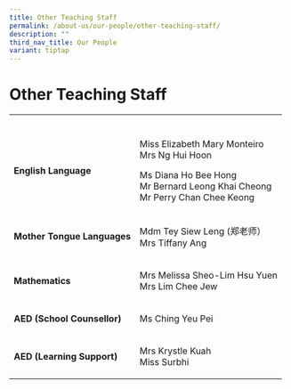 ```yaml
---
title: Other Teaching Staff
permalink: /about-us/our-people/other-teaching-staff/
description: ""
third_nav_title: Our People
variant: tiptap
---
```

<h1><strong>Other Teaching Staff</strong></h1><table><tbody><tr><th rowspan="1" colspan="1"><p></p></th><th rowspan="1" colspan="1"><p></p></th></tr><tr><td rowspan="1" colspan="1"><p><strong>English Language</strong></p></td><td rowspan="1" colspan="1"><p>Miss Elizabeth Mary Monteiro<br>Mrs Ng Hui Hoon</p><p>Ms Diana Ho Bee Hong<br>Mr Bernard Leong Khai Cheong<br>Mr Perry Chan Chee Keong</p></td></tr><tr><td rowspan="1" colspan="1"><p><strong>Mother Tongue Languages</strong></p></td><td rowspan="1" colspan="1"><p>Mdm Tey Siew Leng (郑老师）<br>Mrs Tiffany Ang</p></td></tr><tr><td rowspan="1" colspan="1"><p><strong>Mathematics</strong></p></td><td rowspan="1" colspan="1"><p>Mrs Melissa Sheo-Lim Hsu Yuen<br>Mrs Lim Chee Jew</p></td></tr><tr><td rowspan="1" colspan="1"><p><strong>AED (School Counsellor)</strong></p></td><td rowspan="1" colspan="1"><p>Ms Ching Yeu Pei</p></td></tr><tr><td rowspan="1" colspan="1"><p><strong>AED (Learning Support)</strong></p></td><td rowspan="1" colspan="1"><p>Mrs Krystle Kuah <br>Miss Surbhi</p></td></tr></tbody></table><p></p>